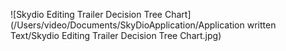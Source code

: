 ![Skydio Editing Trailer Decision Tree Chart](/Users/video/Documents/SkyDioApplication/Application written Text/Skydio Editing Trailer Decision Tree Chart.jpg)